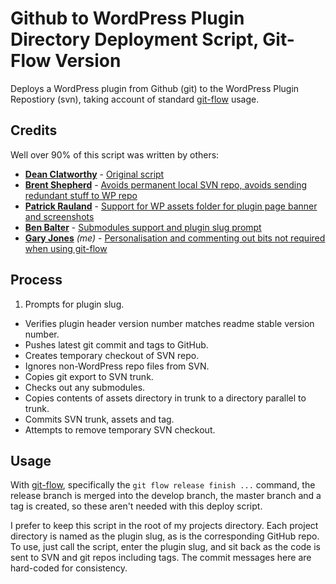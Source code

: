 # Github to WordPress Plugin Directory Deployment Script, Git-Flow Version

Deploys a WordPress plugin from Github (git) to the WordPress Plugin Repostiory (svn), taking account of standard [git-flow](https://github.com/nvie/gitflow) usage.

## Credits
Well over 90% of this script was written by others:

 - **[Dean Clatworthy](https://twitter.com/deanclatworthy)** - [Original script](https://github.com/deanc/wordpress-plugin-git-svn)
 - **[Brent Shepherd](https://twitter.com/thenbrent)** - [Avoids permanent local SVN repo, avoids sending redundant stuff to WP repo](http://thereforei.am/2011/04/21/git-to-svn-automated-wordpress-plugin-deployment/)
 - **[Patrick Rauland](https://twitter.com/BFTrick)** - [Support for WP assets folder for plugin page banner and screenshots](https://github.com/BFTrick/jotform-integration/blob/master/deploy.sh)
 - **[Ben Balter](https://twitter.com/benbalter)** - [Submodules support and plugin slug prompt](https://github.com/benbalter/Github-to-WordPress-Plugin-Directory-Deployment-Script/)
 - **[Gary Jones](https://twitter.com/GaryJ)** *(me)* - [Personalisation and commenting out bits not required when using git-flow](https://github.com/GaryJones/wordpress-plugin-git-flow-svn-deploy) 
 
## Process
 1. Prompts for plugin slug.
 - Verifies plugin header version number matches readme stable version number.
 - Pushes latest git commit and tags to GitHub.
 - Creates temporary checkout of SVN repo.
 - Ignores non-WordPress repo files from SVN.
 - Copies git export to SVN trunk.
 - Checks out any submodules.
 - Copies contents of assets directory in trunk to a directory parallel to trunk.
 - Commits SVN trunk, assets and tag.
 - Attempts to remove temporary SVN checkout.
 
## Usage
 With [git-flow](https://github.com/nvie/gitflow), specifically the `git flow release finish ...` command, the release branch is merged into the develop branch, the master branch and a tag is created, so these aren't needed with this deploy script.
 
 I prefer to keep this script in the root of my projects directory. Each project directory is named as the plugin slug, as is the corresponding GitHub repo. To use, just call the script, enter the plugin slug, and sit back as the code is sent to SVN and git repos including tags. The commit messages here are hard-coded for consistency.
 
 
 